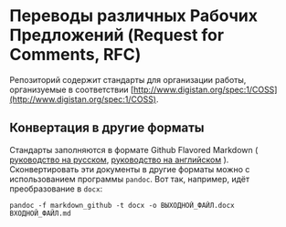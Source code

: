 # Переводы различных Рабочих Предложений (Request for Comments, RFC)
Репозиторий содержит стандарты для организации работы, организуемые в соответствии  [http://www.digistan.org/spec:1/COSS](http://www.digistan.org/spec:1/COSS).

## Конвертация в другие форматы
Стандарты заполняются в формате Github Flavored Markdown ( [руководство на русском](https://github.com/OlgaVlasova/markdown-doc/blob/master/README.md), [руководство на английском](https://guides.github.com/features/mastering-markdown/) ). Сконвертировать эти документы в другие форматы можно с использованием программы `pandoc`.
Вот так, например, идёт преобразование в `docx`:
```
pandoc -f markdown_github -t docx -o ВЫХОДНОЙ_ФАЙЛ.docx ВХОДНОЙ_ФАЙЛ.md
```
